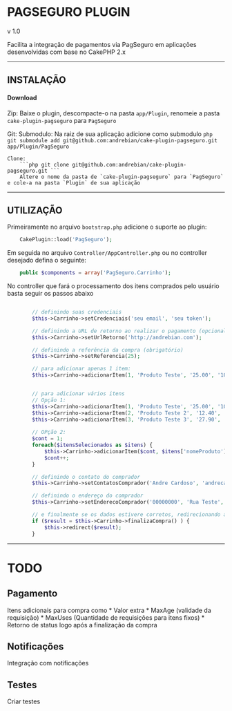 # PAGSEGURO PLUGIN
v 1.0


Facilita a integração de pagamentos via PagSeguro em aplicações desenvolvidas com base no CakePHP 2.x


----------------------------------------------------------------------------

## INSTALAÇÃO

#### Download

Zip:
    Baixe o plugin, descompacte-o na pasta `app/Plugin`, renomeie a pasta `cake-plugin-pagseguro` para `PagSeguro`

Git: 
    Submodulo: Na raiz de sua aplicação adicione como submodulo
        ```php git submodule add git@github.com:andrebian/cake-plugin-pagseguro.git app/Plugin/PagSeguro ```

    Clone:  
        ```php git clone git@github.com:andrebian/cake-plugin-pagseguro.git ```
        Altere o nome da pasta de `cake-plugin-pagseguro` para `PagSeguro` e cole-a na pasta `Plugin` de sua aplicação

---------------------------------------------------------------------------

## UTILIZAÇÃO

Primeiramente no arquivo `bootstrap.php` adicione o suporte ao plugin:
```php
    CakePlugin::load('PagSeguro');
```


Em seguida no arquivo `Controller/AppController.php` ou no controller desejado defina o seguinte:

```php
    public $components = array('PagSeguro.Carrinho');
```



No controller que fará o processamento dos itens comprados pelo usuário basta seguir os passos abaixo

```php

        // definindo suas credenciais
        $this->Carrinho->setCredenciais('seu email', 'seu token');

        // definindo a URL de retorno ao realizar o pagamento (opcional)
        $this->Carrinho->setUrlRetorno('http://andrebian.com');

        // definindo a referência da compra (obrigatório)
        $this->Carrinho->setReferencia(25);

        // para adicionar apenas 1 item:
        $this->Carrinho->adicionarItem(1, 'Produto Teste', '25.00', '1000', 1);


        // para adicionar vários itens
        // Opção 1:
        $this->Carrinho->adicionarItem(1, 'Produto Teste', '25.00', '1000', 1);
        $this->Carrinho->adicionarItem(2, 'Produto Teste 2', '12.40', '1000', 1);
        $this->Carrinho->adicionarItem(3, 'Produto Teste 3', '27.90', '1000', 1);
        
        // OPção 2:
        $cont = 1;
        foreach($itensSelecionados as $itens) {
            $this->Carrinho->adicionarItem($cont, $itens['nomeProduto'], $itens['precoProduto'], $itens['precoProduto'], $itens['quantidadeProduto']);
            $cont++;
        }

        // definindo o contato do comprador
        $this->Carrinho->setContatosComprador('Andre Cardoso', 'andrecardosodev@gmail.com', '41', '00000000');

        // definindo o endereço do comprador
        $this->Carrinho->setEnderecoComprador('00000000', 'Rua Teste', '1234', 'Complemento', 'Bairro', 'Cidade', 'UF');

        // e finalmente se os dados estivere corretos, redirecionando ao Pagseguro
        if ($result = $this->Carrinho->finalizaCompra() ) {
            $this->redirect($result);
        }

```


--------------------------------------------------------------------------

# TODO

## Pagamento
Itens adicionais para compra como
    * Valor extra
    * MaxAge (validade da requisição)
    * MaxUses (Quantidade de requisições para itens fixos)
    * Retorno de status logo após a finalização da compra



## Notificações
Integração com notificações


## Testes
Criar testes